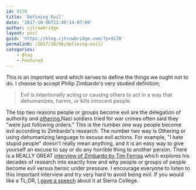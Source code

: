 ```yaml
---
id: 9170
title: 'Defining Evil'
date: '2017-10-06T22:40:14-07:00'
author: cjtrowbridge
layout: post
guid: 'https://blog.cjtrowbridge.com/?p=9170'
permalink: /2017/10/06/defining-evil/
categories:
    - Blog
    - Featured
---
```


This is an important word which serves to define the things we ought not to do. I choose to accept Philip Zimbardo's very studied definition;

> Evil is intentionally acting or causing others to act in a way that dehumanizes, harms, or kills innocent people.

The top two reasons people or groups become evil are the delegation of authority and [othering.](https://blog.cjtrowbridge.com/2017/08/15/on-othering/)Nazi soldiers tried for war crimes often said they "were just following orders." This is the number one way people become evil according to Zimbardo's research. The number two way is Othering or using dehumanizing language to excuse evil actions. For example, "I hate stupid people" doesn't really mean anything, and it is an easy way to give yourself an excuse to say or do any horrible thing to another person. There is a REALLY GREAT [interview of Zimbardo by Tim Ferriss](https://blog.cjtrowbridge.com/2017/03/10/must-listen-tim-ferriss-interviews-dr-phil-zimbardo-of-the-stanford-prison-experiment-on-what-makes-a-person-either-heroic-or-evil-under-pressure/) which explores his decades of research into exactly how and why people or groups of people become evil versus heroic under pressure. I encourage everyone to listen to this important interview and try very hard to avoid being evil. If you would like a TL;DR, [I gave a speech](https://blog.cjtrowbridge.com/2017/08/15/on-othering/) about it at Sierra College.